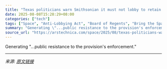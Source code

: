 ```yaml
---
title: "Texas politicians warn Smithsonian it must not lobby to retain its space shuttle"
date: 2025-08-08T15:28:29+08:00
categories: ["tech"]
tags: ["Space", "Anti-Lobbying Act", "Board of Regents", "Bring the Space Shutle Home Act", "Chancellor", "Chantilly", "congress", "Discovery", "internal invesigation", "John Corbyn", "John Roberts", "National Air and Space Museum", "One Big Beautiful Bill", "Randy Weber", "representative", "senator", "Smithsonian", "space center houston", "Space exploration", "space history", "Space shuttle", "Steven F. Udvar-Hazy Center", "texas", "Virginia"]
summary: "Generating \"...public resistance to the provision's enforcement.\""
source_url: "https://arstechnica.com/space/2025/08/texas-politicians-warn-smithsonian-it-must-not-lobby-to-retain-its-space-shuttle/"
---
```


Generating "...public resistance to the provision's enforcement."

---

*来源: [原文链接](https://arstechnica.com/space/2025/08/texas-politicians-warn-smithsonian-it-must-not-lobby-to-retain-its-space-shuttle/)*
